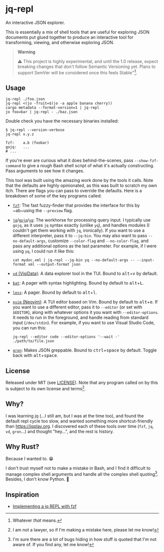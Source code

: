 # jq-repl

An interactive JSON explorer.

This is essentially a mix of shell tools that are useful for exploring JSON documents put glued together to produce an interactive tool for transforming, viewing, and otherwise exploring JSON.

> **Warning**
>
> :warning: This project is highly experimental, and until the 1.0 release, expect breaking changes that don't follow Semantic Versioning yet. Plans to support SemVer will be considered once this feels Stable™[^1].

## Usage

```console
jq-repl ./foo.json
jq-repl <(jo -fruit=$(jo -a apple banana cherry))
cargo metadata --format-version=1 | jq-repl
jo foo=bar | jq-repl - ./baz.json
```

Double check you have the necessary binaries installed:

```console
$ jq-repl --version-verbose
jq-repl x.y.z

fzf:	a.b (foobar)
gojq:	...
# ...
```

If you're ever are curious what it does behind-the-scenes, pass `--show-fzf-command` to give a rough Bash shell script of what it's actually constructing. Pass arguments to see how it changes.

This tool was built using the amazing work done by the tools it calls. Note that the defaults are highly opinionated, as this was built to scratch my own itch. There are flags you can pass to override the defaults. Here is a breakdown of some of the key programs called:

- [`fzf`](https://github.com/junegunn/fzf): The fast fuzzy-finder that provides the interface for this by ~ab~using the `--preview` flag.
- [`jq`](https://github.com/stedolan/jq)/[`gojq`](https://github.com/itchyny/gojq)/[`yq`](https://github.com/mikefarah/yq): The workhorse for processing query input. I typically use `gojq`, as it uses `jq` syntax exactly (unlike `yq`), and handles modules (I couldn't get them working with `jq`, ironically). If you want to use a different interpreter, pass it to `--jq-bin`. You may also want to pass `--no-default-args`, customize `--color-flag` and `--no-color-flag`, and pass any additional options as the last parameter. For example, if I were using `yq`, I could run it like this:

  ```console
  cat mydoc.xml | jq-repl --jq-bin yq --no-default-args -- --input-format xml --output-format json
  ```

- [`vd` (VisiData)](https://github.com/saulpw/visidata): A data explorer tool in the TUI. Bound to <kbd>alt</kbd>+<kbd>v</kbd> by default.
- [`bat`](https://github.com/sharkdp/bat): A pager with syntax highlighting. Bound by default to <kbd>alt</kbd>+<kbd>L</kbd>.
- [`less`](https://github.com/gwsw/less): A pager. Bound by default to <kbd>alt</kbd>+<kbd>l</kbd>.
- [`nvim` (Neovim)](https://github.com/neovim/neovim): A TUI editor based on Vim. Bound by default to <kbd>alt</kbd>+<kbd>e</kbd>. If you want to use a different editor, pass it to `--editor` (or set with `$EDITOR`), along with whatever options it you want with `--editor-options`. It needs to run in the foreground, and handle reading from standard input (`/dev/stdin`). For example, if you want to use Visual Studio Code, you can run this:

  ```console
  jq-repl --editor code --editor-options '--wait -' ./path/to/file.json
  ```

- [`gron`](https://github.com/tomnomnom/gron): Makes JSON greppable. Bound to <kbd>ctrl</kbd>+<kbd>space</kbd> by default. Toggle back with <kbd>alt</kbd>+<kbd>space</kbd>.

## License

Released under MIT (see [LICENSE](/LICENSE)). Note that any program called on by this is subject to its own license and terms[^2].

## Why?

I was learning jq (…I still am, but I was at the time too), and found the default repl cycle too slow, and wanted something more shortcut-friendly than <https://jqplay.org>. I discovered each of these tools over time (`fzf`, `jq`, `vd`, `gron`…) and thought "hey…", and the rest is history.

## Why Rust?

Because I wanted to. :grin:

I don't trust myself not to make a mistake in Bash, and I find it difficult to manage complex shell arguments and handle all the complex shell quoting[^3]. Besides, I don't know Python. :slightly_smiling_face:

## Inspiration

- [Implementing a jq REPL with fzf](https://gist.github.com/reegnz/b9e40993d410b75c2d866441add2cb55)

[^1]: Whatever _that_ means.
[^2]: I am not a lawyer, so if I'm making a mistake here, please let me know!
[^3]: I'm sure there are a lot of bugs hiding in how stuff is quoted that I'm not aware of. If you find any, let me know!
